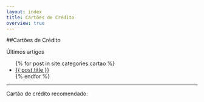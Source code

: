 ```yaml
---
layout: index
title: Cartões de Crédito
overview: true
---
```


##Cartões de Crédito

<span class="latest-article">Últimos artigos</span>

<ul class="index">
  {% for post in site.categories.cartao %}
    <li><a href="{{ post.url }}">{{ post.title }}</a></li>
  {% endfor %}
</ul>

<hr/>

<span class="latest-article">Cartão de crédito recomendado:</span>
<div class="sponsor">
    <script type="text/javascript">
        var netlucro_width=300;
        var netlucro_height=250;
    </script>
    <script type="text/javascript" src="http://nucleo.netlucro.com/ad/22544/1471/27414"></script>
</div>

